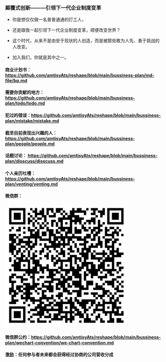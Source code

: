 ### 颠覆式创新———引领下一代企业制度变革

- 你是想仅仅做一名普普通通的打工人，
- 还是跟我一起引领下一代企业制度变革，顺便改变世界？
  
- 这个时代，从来不是由安于现状的人创造，而是被那些敢为人先、勇于挑战的人改变。
- 加入我们，你就是其中之一。


#### 商业计划书： https://github.com/amtisyAts/reshape/blob/main/bussiness-plan/md-file/bp.md
#### 需要你贡献的地方：https://github.com/amtisyAts/reshape/blob/main/bussiness-plan/todo/todo.md
#### 犯过的错误：https://github.com/amtisyAts/reshape/blob/main/bussiness-plan/mistake/mistake.md
#### 截至目前表现出兴趣的人： https://github.com/amtisyAts/reshape/blob/main/bussiness-plan/people/people.md
#### 话题讨论： https://github.com/amtisyAts/reshape/blob/main/bussiness-plan/disscuss/disscuss.md
#### 个人亲历吐槽：https://github.com/amtisyAts/reshape/blob/main/bussiness-plan/venting/venting.md
#### 微信群：
![wechat-group.png](wechat-group.png)
#### 微信群公约：https://github.com/amtisyAts/reshape/blob/main/bussiness-plan/wechart-convention/we-chart-convention.md
#### 激励：任何参与者未来都会获得经过协商的公司营收分成